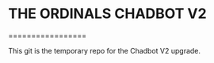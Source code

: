 # THE ORDINALS CHADBOT V2
=================

This git is the temporary repo for the Chadbot V2 upgrade.